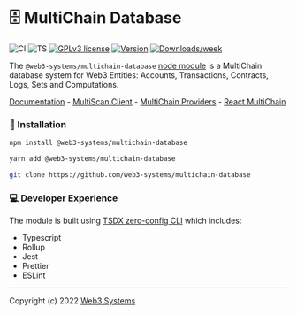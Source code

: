 # 🗄️ MultiChain Database

![CI](https://github.com/web3-systems/multichain-database/actions/workflows/main.yml/badge.svg)
![TS](https://badgen.net/badge/-/TypeScript?icon=typescript&label&labelColor=blue&color=555555)
[![GPLv3 license](https://img.shields.io/badge/License-MIT-blue.svg)](http://perso.crans.org/besson/LICENSE.html)
[![Version](https://img.shields.io/npm/v/web3-systems/multichain-database.svg)](https://npmjs.org/package/web3-systems/multichain-database)
[![Downloads/week](https://img.shields.io/npm/dw/web3-systems/multichain-database.svg)](https://npmjs.org/package/web3-systems/multichain-database)


The `@web3-systems/multichain-database` [node module](https://www.npmjs.com/package/@web3-systems/multichain-database) is a MultiChain database system for Web3 Entities: Accounts, Transactions, Contracts, Logs, Sets and Computations.

[Documentation](https://github.com/web3-systems/multichain-database/tree/main/docs) - [MultiScan Client](https://github.com/web3-systems/multiscan-client) - [MultiChain Providers](https://github.com/web3-systems/multichain-providers) - [React MultiChain](https://github.com/web3-systems/react-multichain)

### 💾 Installation

```sh
npm install @web3-systems/multichain-database
```

```sh
yarn add @web3-systems/multichain-database
```

```sh
git clone https://github.com/web3-systems/multichain-database
```

### 💻 Developer Experience

The module is built using [TSDX zero-config CLI](https://tsdx.io/) which includes:

- Typescript
- Rollup
- Jest
- Prettier
- ESLint

<hr />

Copyright (c) 2022 [Web3 Systems](https://web3-systems.io)